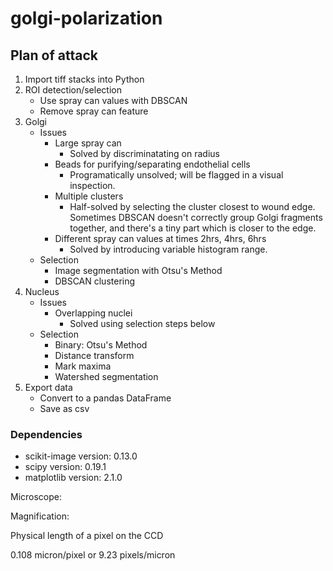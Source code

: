 # golgi-polarization

## Plan of attack

1. Import tiff stacks into Python
2. ROI detection/selection
    - Use spray can values with DBSCAN
    - Remove spray can feature   
3. Golgi
    - Issues
        - Large spray can 
            - Solved by discriminatating on radius
        - Beads for purifying/separating endothelial cells
            - Programatically unsolved; will be flagged in a visual inspection.
        - Multiple clusters
            - Half-solved by selecting the cluster closest to wound edge. Sometimes DBSCAN doesn't correctly group Golgi fragments together, and there's a tiny part which is closer to the edge. 
        - Different spray can values at times 2hrs, 4hrs, 6hrs
            - Solved by introducing variable histogram range. 
    - Selection
        - Image segmentation with Otsu's Method
        - DBSCAN clustering
4. Nucleus
    - Issues
        - Overlapping nuclei
            - Solved using selection steps below
    - Selection
        - Binary: Otsu's Method
        - Distance transform
        - Mark maxima
        - Watershed segmentation
5. Export data
    - Convert to a pandas DataFrame
    - Save as csv


### Dependencies
- scikit-image version: 0.13.0
- scipy version: 0.19.1
- matplotlib version: 2.1.0



Microscope: 

Magnification: 

Physical length of a pixel on the CCD

0.108 micron/pixel or 9.23 pixels/micron
